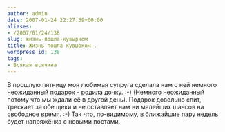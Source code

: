 ```yaml
---
author: admin
date: 2007-01-24 22:27:39+00:00
aliases:
- /2007/01/24/138
slug: жизнь-пошла-кувырком
title: Жизнь пошла кувырком..
wordpress_id: 138
tags:
- Всякая всячина
---
```


В прошлую пятницу моя любимая супруга сделала нам с ней немного неожиданный подарок - родила дочку. :-) (Немного неожиданный потому что мы ждали её в другой день). Подарок довольно спит, трескает за обе щеки и не оставляет нам ни малейших шансов на свободное время. :-) Так что, по-видимому, в ближайшие пару недель будет напряжёнка с новыми постами.
